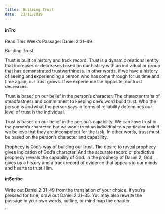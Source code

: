 ```yaml
---
title:  Building Trust
date:  23/11/2019
---
```


#### inTro

Read This Week’s Passage: Daniel 2:31–49

Building Trust

Trust is built on history and track record. Trust is a dynamic relational entity that increases or decreases based on our history with an individual or group that has demonstrated trustworthiness. In other words, if we have a history of seeing and experiencing a person who has come through for us time and time again, our trust grows. If we experience the opposite, our trust decreases.

Trust is based on our belief in the person’s character. The character traits of steadfastness and commitment to keeping one’s word build trust. Who the person is and what the person says in terms of reliability determines our level of trust in the individual.

Trust is based on our belief in the person’s capability. We can have trust in the person’s character, but we won’t trust an individual to a particular task if we believe that they are incompetent for the task. In other words, trust must be based on the person’s character and capability.

Prophecy is God’s way of building our trust. The desire to reveal prophecy gives indication of God’s character. And the accurate record of predictive prophecy reveals the capability of God. In the prophecy of Daniel 2, God gives us a history and a track record of evidence that appeals to our minds and hearts to trust Him.

#### inScribe

Write out Daniel 2:31–49 from the translation of your choice. If you’re pressed for time, draw out Daniel 2:31–35. You may also rewrite the passage in your own words, outline, or mind map the chapter.

``